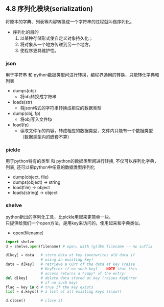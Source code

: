 ## 4.8 序列化模块(serialization)
将原本的字典、列表等内容转换成一个字符串的过程就叫做序列化。  
- 序列化的目的
	1. 以某种存储形式使自定义对象持久化；
	2. 将对象从一个地方传递到另一个地方。
	3. 使程序更具维护性。
### json
用于字符串 和 python数据类型间进行转换，编程界通用的转换，只能转化字典和列表
- dumps(obj)
	- 将obj转换成字符串
- loads(str)
	- 将json格式的字符串转换成相应的数据类型
- dump(obj, fp)
	- 将obj写入文件fp
- load(fp)
	- 读取文件fp的内容，转成相应的数据类型，文件内只能有一个数据类型（数据类型内的嵌套不算）
### pickle
用于python特有的类型 和 python的数据类型间进行转换, 不仅可以序列化字典，列表, 还可以把python中任意的数据类型序列化  
- dump(object, file)
- dumps(object) -> string
- load(file) -> object
- loads(string) -> object
### shelve
python新出的序列化工具，比pickle用起来更简单一些。  
只提供给我们一个open方法，是用key来访问的，使用起来和字典类似。 
- open(filename)
```python
import shelve
d = shelve.open(filename) # open, with (g)dbm filename -- no suffix

d[key] = data   # store data at key (overwrites old data if
           	 	# using an existing key)
data = d[key]   # retrieve a COPY of the data at key (raise
            	# KeyError if no such key) -- NOTE that this
            	# access returns a *copy* of the entry!
del d[key]      # delete data stored at key (raises KeyError
            	# if no such key)
flag = key in d # true if the key exists
list = d.keys() # a list of all existing keys (slow!)

d.close()       # close it
```
